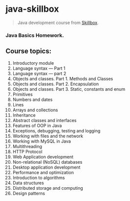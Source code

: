 # java-skillbox
>Java development course from [Skillbox](https://skillbox.ru/course/java-dev/).

### Java Basics Homework.

## Course topics:
  1. Introductory module
  2. Language syntax — Part 1
  3. Language syntax — part 2
  4. Objects and classes. Part 1. Methods and Classes
  5. Objects and classes. Part 2. Encapsulation
  6. Objects and classes. Part 3. Static, constants and enum
  7. Primitives
  8. Numbers and dates
  9. Lines
  10. Arrays and collections
  11. Inheritance
  12. Abstract classes and interfaces
  13. Features of OOP in Java
  14. Exceptions, debugging, testing and logging
  15. Working with files and the network
  16. Working with MySQL in Java
  17. Multithreading
  18. HTTP Protocol
  19. Web Application development
  20. Non-relational (NoSQL) databases
  21. Desktop application development
  22. Performance and optimization
  23. Introduction to algorithms
  24. Data structures
  25. Distributed storage and computing
  26. Design patterns
